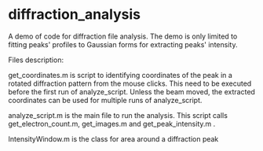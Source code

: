 # diffraction_analysis
 A demo of code for diffraction file analysis.
 The demo is only limited to fitting peaks' profiles to Gaussian forms for extracting peaks' intensity.

Files description:

get_coordinates.m is script to identifying coordinates of the peak in a rotated diffraction pattern from the mouse clicks. This need to be executed before the first run of analyze_script. Unless the beam moved, the extracted coordinates can be used for multiple runs of analyze_script.

analyze_script.m is the main file to run the analysis. This script calls get_electron_count.m, get_images.m and get_peak_intensity.m .

IntensityWindow.m is the class for area around a diffraction peak
